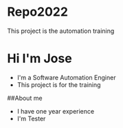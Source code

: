 # Repo2022
This project is the automation training

# Hi I'm Jose
- I'm a Software Automation Enginer
- This project is for the training


##About me 
- I have one year experience
- I'm Tester
